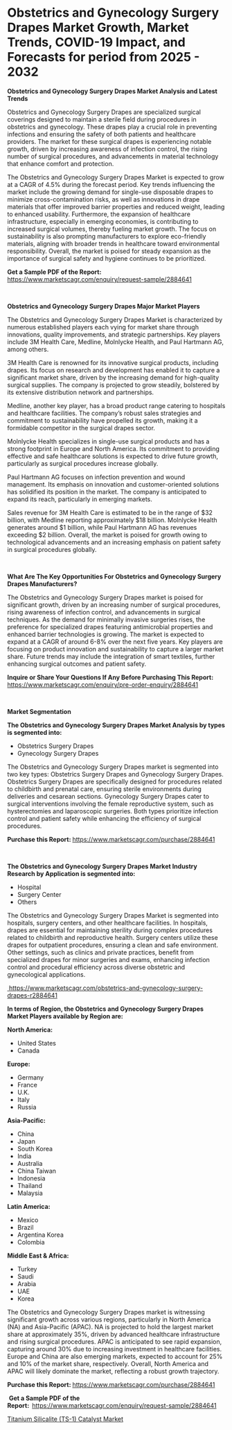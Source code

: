 <p><h1>Obstetrics and Gynecology Surgery Drapes Market Growth, Market Trends, COVID-19 Impact, and Forecasts for period from 2025 - 2032</h1></p><p><strong>Obstetrics and Gynecology Surgery Drapes Market Analysis and Latest Trends</strong></p>
<p><p>Obstetrics and Gynecology Surgery Drapes are specialized surgical coverings designed to maintain a sterile field during procedures in obstetrics and gynecology. These drapes play a crucial role in preventing infections and ensuring the safety of both patients and healthcare providers. The market for these surgical drapes is experiencing notable growth, driven by increasing awareness of infection control, the rising number of surgical procedures, and advancements in material technology that enhance comfort and protection.</p><p>The Obstetrics and Gynecology Surgery Drapes Market is expected to grow at a CAGR of 4.5% during the forecast period. Key trends influencing the market include the growing demand for single-use disposable drapes to minimize cross-contamination risks, as well as innovations in drape materials that offer improved barrier properties and reduced weight, leading to enhanced usability. Furthermore, the expansion of healthcare infrastructure, especially in emerging economies, is contributing to increased surgical volumes, thereby fueling market growth. The focus on sustainability is also prompting manufacturers to explore eco-friendly materials, aligning with broader trends in healthcare toward environmental responsibility. Overall, the market is poised for steady expansion as the importance of surgical safety and hygiene continues to be prioritized.</p></p>
<p><strong>Get a Sample PDF of the Report:&nbsp;</strong> <a href="https://www.marketscagr.com/enquiry/request-sample/2884641?utm_campaign=2955&utm_medium=2&utm_source=Github&utm_content=ia&utm_term=13032025&utm_id=obstetrics-and-gynecology-surgery-drapes">https://www.marketscagr.com/enquiry/request-sample/2884641</a></p>
<p>&nbsp;</p>
<p><strong>Obstetrics and Gynecology Surgery Drapes Major Market Players</strong></p>
<p><p>The Obstetrics and Gynecology Surgery Drapes Market is characterized by numerous established players each vying for market share through innovations, quality improvements, and strategic partnerships. Key players include 3M Health Care, Medline, Molnlycke Health, and Paul Hartmann AG, among others.</p><p>3M Health Care is renowned for its innovative surgical products, including drapes. Its focus on research and development has enabled it to capture a significant market share, driven by the increasing demand for high-quality surgical supplies. The company is projected to grow steadily, bolstered by its extensive distribution network and partnerships.</p><p>Medline, another key player, has a broad product range catering to hospitals and healthcare facilities. The company’s robust sales strategies and commitment to sustainability have propelled its growth, making it a formidable competitor in the surgical drapes sector.</p><p>Molnlycke Health specializes in single-use surgical products and has a strong footprint in Europe and North America. Its commitment to providing effective and safe healthcare solutions is expected to drive future growth, particularly as surgical procedures increase globally.</p><p>Paul Hartmann AG focuses on infection prevention and wound management. Its emphasis on innovation and customer-oriented solutions has solidified its position in the market. The company is anticipated to expand its reach, particularly in emerging markets.</p><p>Sales revenue for 3M Health Care is estimated to be in the range of $32 billion, with Medline reporting approximately $18 billion. Molnlycke Health generates around $1 billion, while Paul Hartmann AG has revenues exceeding $2 billion. Overall, the market is poised for growth owing to technological advancements and an increasing emphasis on patient safety in surgical procedures globally.</p></p>
<p>&nbsp;</p>
<p><strong>What Are The Key Opportunities For Obstetrics and Gynecology Surgery Drapes Manufacturers?</strong></p>
<p><p>The Obstetrics and Gynecology Surgery Drapes market is poised for significant growth, driven by an increasing number of surgical procedures, rising awareness of infection control, and advancements in surgical techniques. As the demand for minimally invasive surgeries rises, the preference for specialized drapes featuring antimicrobial properties and enhanced barrier technologies is growing. The market is expected to expand at a CAGR of around 6-8% over the next five years. Key players are focusing on product innovation and sustainability to capture a larger market share. Future trends may include the integration of smart textiles, further enhancing surgical outcomes and patient safety.</p></p>
<p><strong>Inquire or Share Your Questions If Any Before Purchasing This Report:</strong> <a href="https://www.marketscagr.com/enquiry/pre-order-enquiry/2884641?utm_campaign=2955&utm_medium=2&utm_source=Github&utm_content=ia&utm_term=13032025&utm_id=obstetrics-and-gynecology-surgery-drapes">https://www.marketscagr.com/enquiry/pre-order-enquiry/2884641</a></p>
<p>&nbsp;</p>
<p><strong>Market Segmentation</strong></p>
<p><strong>The Obstetrics and Gynecology Surgery Drapes Market Analysis by types is segmented into:</strong></p>
<p><ul><li> Obstetrics Surgery Drapes</li><li>Gynecology Surgery Drapes </li></ul></p>
<p><p>The Obstetrics and Gynecology Surgery Drapes market is segmented into two key types: Obstetrics Surgery Drapes and Gynecology Surgery Drapes. Obstetrics Surgery Drapes are specifically designed for procedures related to childbirth and prenatal care, ensuring sterile environments during deliveries and cesarean sections. Gynecology Surgery Drapes cater to surgical interventions involving the female reproductive system, such as hysterectomies and laparoscopic surgeries. Both types prioritize infection control and patient safety while enhancing the efficiency of surgical procedures.</p></p>
<p><strong>Purchase this Report:&nbsp;</strong><a href="https://www.marketscagr.com/purchase/2884641?utm_campaign=2955&utm_medium=2&utm_source=Github&utm_content=ia&utm_term=13032025&utm_id=obstetrics-and-gynecology-surgery-drapes">https://www.marketscagr.com/purchase/2884641</a></p>
<p>&nbsp;</p>
<p><strong>The Obstetrics and Gynecology Surgery Drapes Market Industry Research by Application is segmented into:</strong></p>
<p><ul><li> Hospital</li><li>Surgery Center</li><li>Others </li></ul></p>
<p><p>The Obstetrics and Gynecology Surgery Drapes Market is segmented into hospitals, surgery centers, and other healthcare facilities. In hospitals, drapes are essential for maintaining sterility during complex procedures related to childbirth and reproductive health. Surgery centers utilize these drapes for outpatient procedures, ensuring a clean and safe environment. Other settings, such as clinics and private practices, benefit from specialized drapes for minor surgeries and exams, enhancing infection control and procedural efficiency across diverse obstetric and gynecological applications.</p></p>
<p><a href="https://www.marketscagr.com/obstetrics-and-gynecology-surgery-drapes-r2884641?utm_campaign=2955&utm_medium=2&utm_source=Github&utm_content=ia&utm_term=13032025&utm_id=obstetrics-and-gynecology-surgery-drapes">&nbsp;https://www.marketscagr.com/obstetrics-and-gynecology-surgery-drapes-r2884641</a></p>
<p><strong>In terms of Region, the Obstetrics and Gynecology Surgery Drapes Market Players available by Region are:</strong></p>
<p>
    <p> <strong> North America: </strong>
        <ul>
            <li>United States</li>
            <li>Canada</li>
        </ul>
        </p> 
    <p> <strong> Europe: </strong>
        <ul>
            <li>Germany</li>
            <li>France</li>
            <li>U.K.</li>
            <li>Italy</li>
            <li>Russia</li>
        </ul>
        </p> 
    <p> <strong> Asia-Pacific: </strong>
        <ul>
            <li>China</li>
            <li>Japan</li>
            <li>South Korea</li>
            <li>India</li>
            <li>Australia</li>
            <li>China Taiwan</li>
            <li>Indonesia</li>
            <li>Thailand</li>
            <li>Malaysia</li>
        </ul>
        </p> 
    <p> <strong> Latin America: </strong>
        <ul>
            <li>Mexico</li>
            <li>Brazil</li>
            <li>Argentina Korea</li>
            <li>Colombia</li>
        </ul>
        </p> 
    <p> <strong> Middle East & Africa: </strong>
        <ul>
            <li>Turkey</li>
            <li>Saudi</li>
            <li>Arabia</li>
            <li>UAE</li>
            <li>Korea</li>
        </ul>
    </p>
    </p>
<p><p>The Obstetrics and Gynecology Surgery Drapes market is witnessing significant growth across various regions, particularly in North America (NA) and Asia-Pacific (APAC). NA is projected to hold the largest market share at approximately 35%, driven by advanced healthcare infrastructure and rising surgical procedures. APAC is anticipated to see rapid expansion, capturing around 30% due to increasing investment in healthcare facilities. Europe and China are also emerging markets, expected to account for 25% and 10% of the market share, respectively. Overall, North America and APAC will likely dominate the market, reflecting a robust growth trajectory.</p></p>
<p><strong>Purchase this Report: </strong><a href="https://www.marketscagr.com/purchase/2884641?utm_campaign=2955&utm_medium=2&utm_source=Github&utm_content=ia&utm_term=13032025&utm_id=obstetrics-and-gynecology-surgery-drapes">https://www.marketscagr.com/purchase/2884641</a></p>
<p>&nbsp;<strong>Get a Sample PDF of the Report:&nbsp;&nbsp;</strong><a href="https://www.marketscagr.com/enquiry/request-sample/2884641?utm_campaign=2955&utm_medium=2&utm_source=Github&utm_content=ia&utm_term=13032025&utm_id=obstetrics-and-gynecology-surgery-drapes">https://www.marketscagr.com/enquiry/request-sample/2884641</a></p>
<p><strong></strong></p>
<p><p><a href="https://github.com/aidelndasse/Market-Research-Report-List-1/blob/main/titanium-silicalite-ts-1-catalyst-market.md?utm_campaign=2955&utm_medium=2&utm_source=Github&utm_content=ia&utm_term=13032025&utm_id=obstetrics-and-gynecology-surgery-drapes">Titanium Silicalite (TS-1) Catalyst Market</a></p></p>